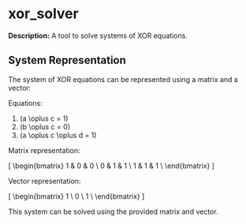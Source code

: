 # xor_solver

**Description:** A tool to solve systems of XOR equations.

## System Representation

The system of XOR equations can be represented using a matrix and a vector:

Equations:

1. \(a \oplus c = 1\)
2. \(b \oplus c = 0\)
3. \(a \oplus c \oplus d = 1\)

Matrix representation:

\[
\begin{bmatrix}
    1 & 0 & 0 \\
    0 & 1 & 1 \\
    1 & 1 & 1 \\
\end{bmatrix}
\]

Vector representation:

\[
\begin{bmatrix}
    1 \\
    0 \\
    1 \\
\end{bmatrix}
\]

This system can be solved using the provided matrix and vector.
